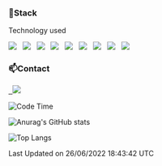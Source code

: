 <!--
![header](https://capsule-render.vercel.app/api?type=waving&color=gradient&height=200&text=Che-ri&fontAlign=70&fontAlignY=40&animation=twinkling)
-->

<h3>📌Stack</h3>
<p">Technology used</p>
<div>
<img src="	https://img.shields.io/badge/Java-ED8B00?style=for-the-badge&logo=java&logoColor=white"></img> &nbsp 
<img src="https://img.shields.io/badge/Kotlin-0095D5?&style=for-the-badge&logo=kotlin&logoColor=white"></img> &nbsp 
<img src="https://img.shields.io/badge/Spring-6DB33F?style=for-the-badge&logo=spring&logoColor=white"></img> &nbsp
<img src="https://img.shields.io/badge/MySQL-00000F?style=for-the-badge&logo=mysql&logoColor=white"></img> &nbsp
<img src="https://img.shields.io/badge/MongoDB-4EA94B?style=for-the-badge&logo=mongodb&logoColor=white"></img> &nbsp
<img src="https://img.shields.io/badge/PostgreSQL-316192?style=for-the-badge&logo=postgresql&logoColor=white"></img> &nbsp
<img src="https://img.shields.io/badge/JavaScript-F7DF1E?style=for-the-badge&logo=javascript&logoColor=black"></img> &nbsp 
<img src="https://img.shields.io/badge/Vue.js-35495E?style=for-the-badge&logo=vue.js&logoColor=4FC08D"></img> &nbsp
<img src="https://img.shields.io/badge/Shell_Script-121011?style=for-the-badge&logo=gnu-bash&logoColor=white"></img> &nbsp


<h3>📫Contact</h3>
<div><a href="roseoutz@gmail.com"> &nbsp <img src="https://img.shields.io/badge/Gmail-EA4335?style=flat-square&logo=Gmail&logoColor=white"/></a></div>

<!--START_SECTION:waka-->
![Code Time](http://img.shields.io/badge/Code%20Time-0%20secs-blue)

![Anurag's GitHub stats](https://github-readme-stats.vercel.app/api?username=roseoutz&show_icons=true&theme=tokyonight)

![Top Langs](https://github-readme-stats.vercel.app/api/top-langs/?username=roseoutz&layout=compact&theme=tokyonight)

 Last Updated on 26/06/2022 18:43:42 UTC
<!--END_SECTION:waka-->
